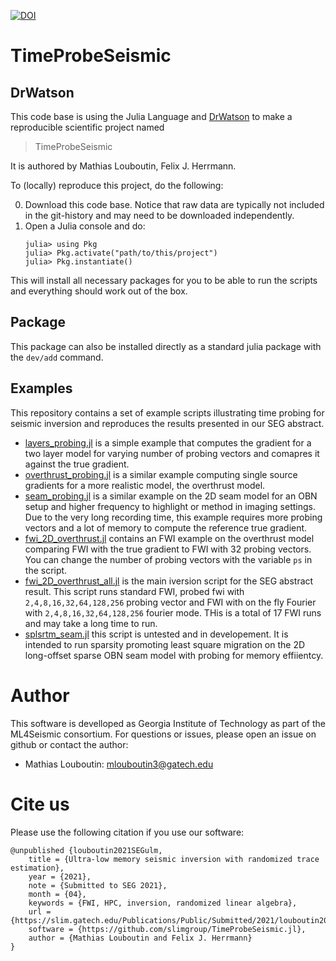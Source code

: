 [![DOI](https://zenodo.org/badge/346371878.svg)](https://zenodo.org/badge/latestdoi/346371878)

# TimeProbeSeismic

## DrWatson

This code base is using the Julia Language and [DrWatson](https://juliadynamics.github.io/DrWatson.jl/stable/)
to make a reproducible scientific project named
> TimeProbeSeismic

It is authored by Mathias Louboutin, Felix J. Herrmann.

To (locally) reproduce this project, do the following:

0. Download this code base. Notice that raw data are typically not included in the
   git-history and may need to be downloaded independently.
1. Open a Julia console and do:
   ```
   julia> using Pkg
   julia> Pkg.activate("path/to/this/project")
   julia> Pkg.instantiate()
   ```

This will install all necessary packages for you to be able to run the scripts and
everything should work out of the box.

## Package

This package can also be installed directly as a standard julia package with the `dev/add` command.


## Examples

This repository contains a set of example scripts illustrating time probing for seismic inversion and reproduces the results presented in our SEG abstract.

- [layers_probing.jl](https://github.com/slimgroup/TimeProbeSeismic/blob/master/scripts/layers_probing.jl) is a simple example that computes the gradient for a two layer model for varying number of probing vectors and comapres it against the true gradient.
- [overthrust_probing.jl](https://github.com/slimgroup/TimeProbeSeismic/blob/master/scripts/overthrust_probing.jl) is a similar example computing single source gradients for a more realistic model, the overthrust model.
- [seam_probing.jl](https://github.com/slimgroup/TimeProbeSeismic/blob/master/scripts/seam_probing.jl) is a similar example on the 2D seam model for an OBN setup and higher frequency to highlight or method in imaging settings. Due to the very long recording time, this example requires more probing vectors and a lot of memory to compute the reference true gradient.
- [fwi_2D_overthrust.jl](https://github.com/slimgroup/TimeProbeSeismic/blob/master/scripts/fwi_2D_overthrust.jl) contains an FWI example on the overthrust model comparing FWI with the true gradient to FWI with 32 probing vectors. You can change the number of probing vectors with the variable `ps` in the script.
- [fwi_2D_overthrust_all.jl](https://github.com/slimgroup/TimeProbeSeismic/blob/master/scripts/fwi_2D_overthrust_all.jl) is the main iversion script for the SEG abstract result. This script runs standard FWI, probed fwi with `2,4,8,16,32,64,128,256` probing vector and FWI with on the fly Fourier with `2,4,8,16,32,64,128,256` fourier mode. THis is a total of 17 FWI runs and may take a long time to run.
- [splsrtm_seam.jl](https://github.com/slimgroup/TimeProbeSeismic/blob/master/scripts/splsrtm_seam.jl) this script is untested and in developement. It is intended to run sparsity promoting least square migration on the 2D long-offset sparse OBN seam model with probing for memory effiientcy.


# Author

This software is develloped as Georgia Institute of Technology as part of the ML4Seismic consortium. For questions or issues, please open an issue on github or contact the author:

- Mathias Louboutin: mlouboutin3@gatech.edu

# Cite us

Please use the following citation if you use our software:

```
@unpublished {louboutin2021SEGulm,
	title = {Ultra-low memory seismic inversion with randomized trace estimation},
	year = {2021},
	note = {Submitted to SEG 2021},
	month = {04},
	keywords = {FWI, HPC, inversion, randomized linear algebra},
	url = {https://slim.gatech.edu/Publications/Public/Submitted/2021/louboutin2021SEGulm/louboutinp.html},
	software = {https://github.com/slimgroup/TimeProbeSeismic.jl},
	author = {Mathias Louboutin and Felix J. Herrmann}
}
```
